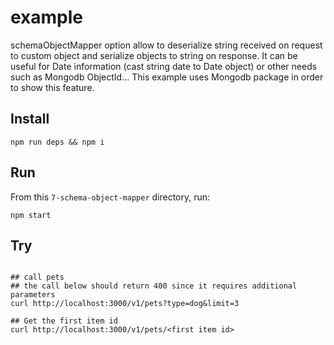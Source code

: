 # example

schemaObjectMapper option allow to deserialize string received on request to custom object and serialize objects to string on response.
It can be useful for Date information (cast string date to Date object) or other needs such as Mongodb ObjectId...
This example uses Mongodb package in order to show this feature.

## Install

```shell
npm run deps && npm i
```

## Run

From this `7-schema-object-mapper` directory, run:

```shell
npm start
```

## Try

```shell

## call pets
## the call below should return 400 since it requires additional parameters
curl http://localhost:3000/v1/pets?type=dog&limit=3

## Get the first item id
curl http://localhost:3000/v1/pets/<first item id>
```
